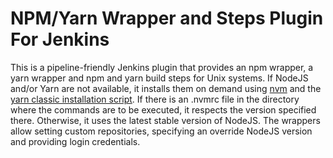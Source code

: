 NPM/Yarn Wrapper and Steps Plugin For Jenkins
===============================

This is a pipeline-friendly Jenkins plugin that provides an npm wrapper, a yarn wrapper and npm and yarn build steps for Unix systems. If NodeJS and/or Yarn are not available, it installs them on demand using [nvm](https://github.com/nvm-sh/nvm) and the [yarn classic installation script](https://classic.yarnpkg.com/en/docs/install). If there is an .nvmrc file in the directory where the commands are to be executed, it respects the version specified there. Otherwise, it uses the latest stable version of NodeJS. The wrappers allow setting custom repositories, specifying an override NodeJS version and providing login credentials.


